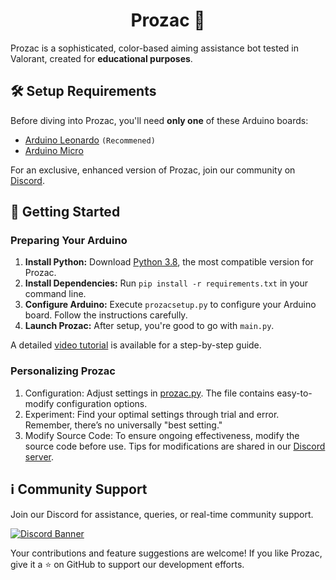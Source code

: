 <h1 align="center">Prozac 💊</h1>

Prozac is a sophisticated, color-based aiming assistance bot tested in Valorant, created for **educational purposes**.

## 🛠 Setup Requirements

Before diving into Prozac, you'll need **only one** of these Arduino boards:

- [Arduino Leonardo](https://store-usa.arduino.cc/products/arduino-leonardo-with-headers?selectedStore=us) `(Recommened)`
- [Arduino Micro](https://store-usa.arduino.cc/products/arduino-micro?selectedStore=us)

For an exclusive, enhanced version of Prozac, join our community on [Discord](discord.gg/bsNKqvxvE2).

## 🚀 Getting Started

### Preparing Your Arduino

1. **Install Python:** Download [Python 3.8](https://www.python.org/ftp/python/3.8.0/python-3.8.0-amd64.exe), the most compatible version for Prozac.
2. **Install Dependencies:** Run `pip install -r requirements.txt` in your command line.
3. **Configure Arduino:** Execute `prozacsetup.py` to configure your Arduino board. Follow the instructions carefully.
4. **Launch Prozac:** After setup, you're good to go with `main.py`.

A detailed [video tutorial](https://youtu.be/pPDarnIaIG4) is available for a step-by-step guide.

### Personalizing Prozac
1. Configuration: Adjust settings in [prozac.py](https://github.com/xPrimoria/Prozac/blob/main/prozac.py#L11-L22). The file contains easy-to-modify configuration options.
2. Experiment: Find your optimal settings through trial and error. Remember, there’s no universally "best setting."
3. Modify Source Code: To ensure ongoing effectiveness, modify the source code before use. Tips for modifications are shared in our [Discord server](discord.gg/bsNKqvxvE2).

## ℹ️ Community Support
Join our Discord for assistance, queries, or real-time community support.

[![Discord Banner](https://discordapp.com/api/guilds/1138653980784857159/widget.png?style=banner2)](https://discord.gg/bsNKqvxvE2)

Your contributions and feature suggestions are welcome! If you like Prozac, give it a ⭐️ on GitHub to support our development efforts.
